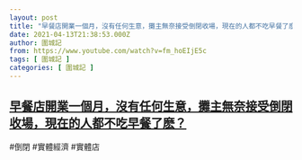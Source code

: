 ```yaml
---
layout: post
title: "早餐店開業一個月，沒有任何生意，攤主無奈接受倒閉收場，現在的人都不吃早餐了麽？"
date: 2021-04-13T21:38:53.000Z
author: 圍城記
from: https://www.youtube.com/watch?v=fm_hoEIjE5c
tags: [ 圍城記 ]
categories: [ 圍城記 ]
---
```

<!--1618349933000-->
[早餐店開業一個月，沒有任何生意，攤主無奈接受倒閉收場，現在的人都不吃早餐了麽？](https://www.youtube.com/watch?v=fm_hoEIjE5c)
------

<div>
#倒閉 #實體經濟 #實體店
</div>
